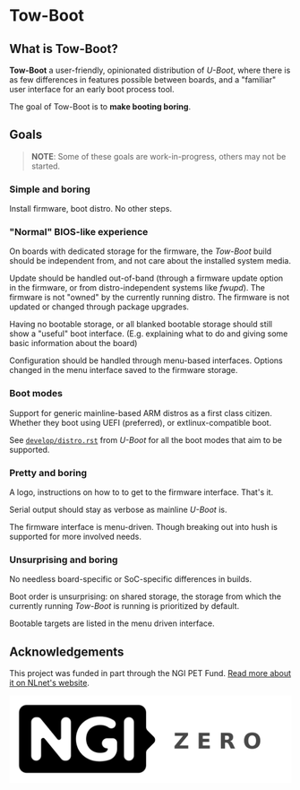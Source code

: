 <div class="homepage-hero">

Tow-Boot
========


What is Tow-Boot?
-----------------

**Tow-Boot** a user-friendly, opinionated distribution of *U-Boot*, where there
is as few differences in features possible between boards, and a "familiar"
user interface for an early boot process tool.

The goal of Tow-Boot is to **make booting boring**.

</div>


Goals
-----

> **NOTE**: Some of these goals are work-in-progress, others may not be started.

### Simple and boring

Install firmware, boot distro. No other steps.


### "Normal" BIOS-like experience

On boards with dedicated storage for the firmware, the *Tow-Boot* build should
be independent from, and not care about the installed system media.

Update should be handled out-of-band (through a firmware update option in the
firmware, or from distro-independent systems like *fwupd*). The firmware is not
"owned" by the currently running distro. The firmware is not updated or changed
through package upgrades.

Having no bootable storage, or all blanked bootable storage should still show
a "useful" boot interface. (E.g. explaining what to do and giving some basic
information about the board)

Configuration should be handled through menu-based interfaces. Options changed
in the menu interface saved to the firmware storage.


### Boot modes

Support for generic mainline-based ARM distros as a first class citizen. Whether
they boot using UEFI (preferred), or extlinux-compatible boot.

See [`develop/distro.rst`](https://source.denx.de/u-boot/u-boot/-/blob/master/doc/develop/distro.rst)
from *U-Boot* for all the boot modes that aim to be supported.


### Pretty and boring

A logo, instructions on how to to get to the firmware interface. That's it.

Serial output should stay as verbose as mainline *U-Boot* is.

The firmware interface is menu-driven. Though breaking out into hush is
supported for more involved needs.


### Unsurprising and boring

No needless board-specific or SoC-specific differences in builds.

Boot order is unsurprising: on shared storage, the storage from which the
currently running *Tow-Boot* is running is prioritized by default.

Bootable targets are listed in the menu driven interface.

<div class="homepage-acknowledgements">

Acknowledgements
----------------

This project was funded in part through the NGI PET Fund.
[Read more about it on NLnet's website](https://nlnet.nl/PET/).

<a href="https://nlnet.nl/NGI0/">
	<img src="images/NGI0_tag_black_mono.svg" alt="NGI0" />
</a>
</div>
